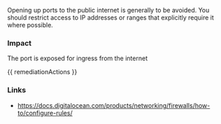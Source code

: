 
Opening up ports to the public internet is generally to be avoided. You should restrict access to IP addresses or ranges that explicitly require it where possible.

### Impact
The port is exposed for ingress from the internet

<!-- DO NOT CHANGE -->
{{ remediationActions }}

### Links
- https://docs.digitalocean.com/products/networking/firewalls/how-to/configure-rules/


